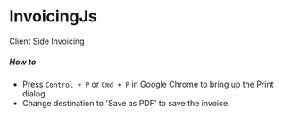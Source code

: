 InvoicingJs
===========

Client Side Invoicing


##### How to
- Press `Control + P` or `Cmd + P` in Google Chrome to bring up the Print dialog.
- Change destination to 'Save as PDF' to save the invoice.

